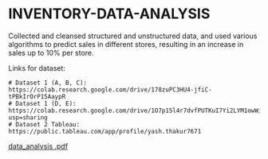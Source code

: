 # INVENTORY-DATA-ANALYSIS
Collected and cleansed structured and unstructured data, and used various algorithms to predict sales in different stores, resulting in an increase in sales up to 10% per store.

Links for dataset:

    # Dataset 1 (A, B, C): https://colab.research.google.com/drive/178zuPC3HU4-jfiC-tPBkIrOrP15AaypR
    # Dataset 1 (D, E): https://colab.research.google.com/drive/1O7p15l4r7dvfPUTKuI7Yi2LYM1owWip_?usp=sharing
    # Dataset 2 Tableau: https://public.tableau.com/app/profile/yash.thakur7671
    
[data_analysis .pdf](https://github.com/aakanksha-a/INVENTORY-DATA-ANALYSIS/files/11640676/data_analysis.pdf)
